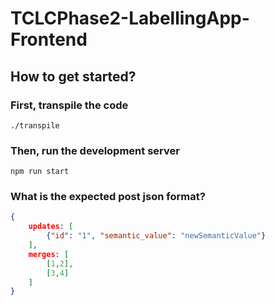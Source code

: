 # TCLCPhase2-LabellingApp-Frontend

## How to get started?
### First, transpile the code
```
./transpile
```

### Then, run the development server
```
npm run start
```

### What is the expected post json format?
```json
{
    updates: [
        {"id": "1", "semantic_value": "newSemanticValue"}
    ],
    merges: [
        [1,2],
        [3,4]
    ]
}
```